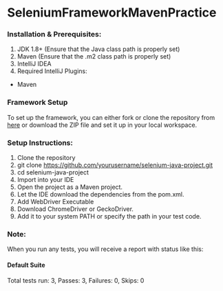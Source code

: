 # SeleniumFrameworkMavenPractice

### Installation & Prerequisites:
1.	JDK 1.8+ (Ensure that the Java class path is properly set)
2.	Maven (Ensure that the .m2 class path is properly set)
3.	IntelliJ IDEA
4.	Required IntelliJ Plugins:
   -    Maven

### Framework Setup
To set up the framework, you can either fork or clone the repository from [here](https://github.com/ivanan266/SeleniumFrameworkMavenPractice) or download the ZIP file and set it up in your local workspace.

### Setup Instructions:
1.	Clone the repository
2.	git clone https://github.com/yourusername/selenium-java-project.git
3.	cd selenium-java-project
4.	Import into your IDE
5.	Open the project as a Maven project.
6.	Let the IDE download the dependencies from the pom.xml.
7.	Add WebDriver Executable
8.	Download ChromeDriver or GeckoDriver.
9.	Add it to your system PATH or specify the path in your test code.
    
### Note:
When you run any tests, you will receive a report with status like this:

#### Default Suite

Total tests run: 3, Passes: 3, Failures: 0, Skips: 0


